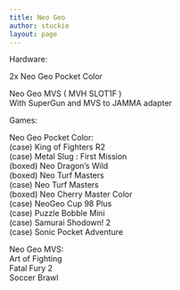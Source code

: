 ```yaml
---
title: Neo Geo
author: stuckie
layout: page
---
```

Hardware:

2x Neo Geo Pocket Color

Neo Geo MVS ( MVH SLOT1F )  
With SuperGun and MVS to JAMMA adapter

Games:

Neo Geo Pocket Color:  
(case) King of Fighters R2  
(case) Metal Slug : First Mission  
(boxed) Neo Dragon&#8217;s Wild  
(boxed) Neo Turf Masters  
(case) Neo Turf Masters  
(boxed) Neo Cherry Master Color  
(case) NeoGeo Cup 98 Plus  
(case) Puzzle Bobble Mini  
(case) Samurai Shodown! 2  
(case) Sonic Pocket Adventure

Neo Geo MVS:  
Art of Fighting  
Fatal Fury 2  
Soccer Brawl